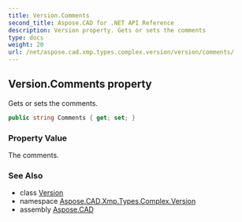```yaml
---
title: Version.Comments
second_title: Aspose.CAD for .NET API Reference
description: Version property. Gets or sets the comments
type: docs
weight: 20
url: /net/aspose.cad.xmp.types.complex.version/version/comments/
---
```

## Version.Comments property

Gets or sets the comments.

```csharp
public string Comments { get; set; }
```

### Property Value

The comments.

### See Also

* class [Version](../)
* namespace [Aspose.CAD.Xmp.Types.Complex.Version](../../version/)
* assembly [Aspose.CAD](../../../)


